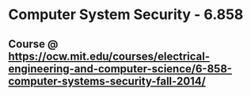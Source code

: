 # Computer System Security - 6.858
## Course @ https://ocw.mit.edu/courses/electrical-engineering-and-computer-science/6-858-computer-systems-security-fall-2014/

